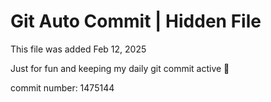 # Git Auto Commit | Hidden File

This file was added Feb 12, 2025

Just for fun and keeping my daily git commit active 🤪

commit number: 1475144
